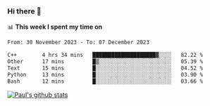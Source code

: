 ### Hi there 👋

📊 **This week I spent my time on**
<!--START_SECTION:waka-->

```txt
From: 30 November 2023 - To: 07 December 2023

C++        4 hrs 34 mins   ████████████████████▓░░░░   82.22 %
Other      17 mins         █▒░░░░░░░░░░░░░░░░░░░░░░░   05.39 %
Text       15 mins         █░░░░░░░░░░░░░░░░░░░░░░░░   04.52 %
Python     13 mins         █░░░░░░░░░░░░░░░░░░░░░░░░   03.90 %
Bash       12 mins         █░░░░░░░░░░░░░░░░░░░░░░░░   03.66 %
```

<!--END_SECTION:waka-->


[![Paul's github stats](https://github-readme-stats.vercel.app/api?username=mickeyouyou&theme=dracula&show_icons=true)](https://github.com/anuraghazra/github-readme-stats)
